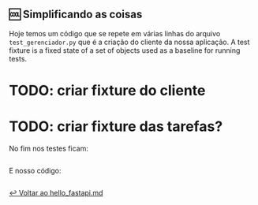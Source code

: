 ## :cool: Simplificando as coisas

Hoje temos um código que se repete em várias linhas do arquivo `test_gerenciador.py` que é a criação do cliente da nossa aplicação.
A test fixture is a fixed state of a set of objects used as a baseline for running tests.
# TODO: criar fixture do cliente
# TODO: criar fixture das tarefas?


No fim nos testes ficam:

```python

```

E nosso código:

```python
```

[:leftwards_arrow_with_hook: Voltar ao hello_fastapi.md](hello_fastapi.md)
